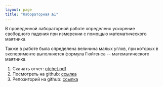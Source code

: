 ```yaml
---
layout: page
title: "Лабораторная №1"
---
```


В проведенной лабораторной работе определено ускорение свободного падения при измерении с помощью математического маятника. 

Также в работе была определена величина малых углов, при которых в  эксперименте выполняется формула Гюйгенса -- математического маятника.

1. Скачать отчет: [otchet.pdf](https://github.com/FedorSarafanov/lab/blob/master/%D0%9B%D0%B0%D0%B1%D0%BE%D1%80%D0%B0%D1%82%D0%BE%D1%80%D0%BD%D0%B0%D1%8F_1/otchet.pdf)
1. Посмотреть на github: [ссылка](https://github.com/FedorSarafanov/lab/blob/master/%D0%9B%D0%B0%D0%B1%D0%BE%D1%80%D0%B0%D1%82%D0%BE%D1%80%D0%BD%D0%B0%D1%8F_1/otchet.pdf)
1. Репозиторий на github: [ссылка](https://github.com/FedorSarafanov/lab/tree/master/%D0%9B%D0%B0%D0%B1%D0%BE%D1%80%D0%B0%D1%82%D0%BE%D1%80%D0%BD%D0%B0%D1%8F_1)